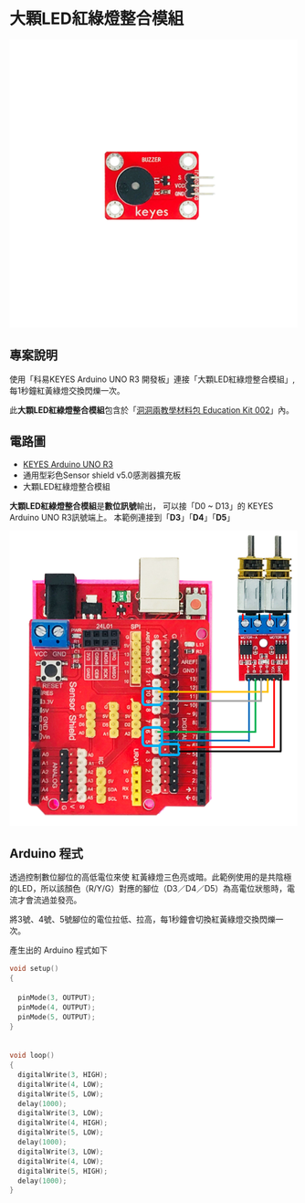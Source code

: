 # 大顆LED紅綠燈整合模組

![](../../.gitbook/assets/01%20%284%29.png)

## 專案說明

使用「科易KEYES Arduino UNO R3 開發板」連接「大顆LED紅綠燈整合模組」, 每1秒鐘紅黃綠燈交換閃爍一次。

此**大顆LED紅綠燈整合模組**包含於「[洞洞兩教學材料包 Education Kit 002](https://www.robotkingdom.com.tw/product/rk-education-kit-002/)」內。

## 電路圖

* [KEYES Arduino UNO R3](https://www.robotkingdom.com.tw/product/keyes-uno-r3/) 
* 通用型彩色Sensor shield v5.0感測器擴充板
* 大顆LED紅綠燈整合模組

**大顆LED紅綠燈整合模組**是**數位訊號**輸出， 可以接「D0 ~ D13」的 KEYES Arduino UNO R3訊號端上。 本範例連接到「**D3**」「**D4**」「**D5**」

![](../../.gitbook/assets/02%20%2811%29.png)

## Arduino 程式

透過控制數位腳位的高低電位來使 紅黃綠燈三色亮或暗。此範例使用的是共陰極的LED，所以該顏色（R/Y/G）對應的腳位（D3／D4／D5）為高電位狀態時，電流才會流過並發亮。

將3號、4號、5號腳位的電位拉低、拉高，每1秒鐘會切換紅黃綠燈交換閃爍一次。

產生出的 Arduino 程式如下

```c
void setup()
{

  pinMode(3, OUTPUT);
  pinMode(4, OUTPUT);
  pinMode(5, OUTPUT);
}


void loop()
{
  digitalWrite(3, HIGH);
  digitalWrite(4, LOW);
  digitalWrite(5, LOW);
  delay(1000);
  digitalWrite(3, LOW);
  digitalWrite(4, HIGH);
  digitalWrite(5, LOW);
  delay(1000);
  digitalWrite(3, LOW);
  digitalWrite(4, LOW);
  digitalWrite(5, HIGH);
  delay(1000);
}

```





